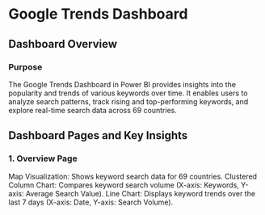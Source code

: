 # Google Trends Dashboard

## Dashboard Overview

### Purpose
The Google Trends Dashboard in Power BI provides insights into the popularity and trends of various keywords over time. It enables users to analyze search patterns, track rising and top-performing keywords, and explore real-time search data across 69 countries.

## Dashboard Pages and Key Insights

### 1. Overview Page
Map Visualization: Shows keyword search data for 69 countries.
Clustered Column Chart: Compares keyword search volume (X-axis: Keywords, Y-axis: Average Search Value).
Line Chart: Displays keyword trends over the last 7 days (X-axis: Date, Y-axis: Search Volume).
